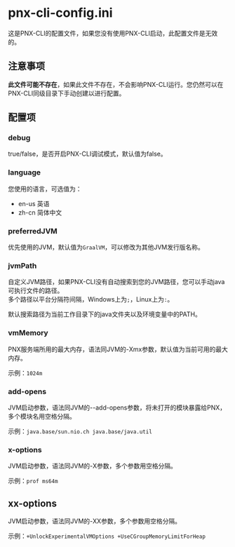 # pnx-cli-config.ini  

这是PNX-CLI的配置文件，如果您没有使用PNX-CLI启动，此配置文件是无效的。  

## 注意事项  

**此文件可能不存在**，如果此文件不存在，不会影响PNX-CLI运行。您仍然可以在PNX-CLI同级目录下手动创建以进行配置。  

## 配置项  

### debug  

true/false，是否开启PNX-CLI调试模式，默认值为false。  

### language  

您使用的语言，可选值为：  

- en-us 英语
- zh-cn 简体中文

### preferredJVM  

优先使用的JVM，默认值为`GraalVM`，可以修改为其他JVM发行版名称。  

### jvmPath  

自定义JVM路径，如果PNX-CLI没有自动搜索到您的JVM路径，您可以手动java可执行文件的路径。  
多个路径以平台分隔符间隔，Windows上为`;`，Linux上为`:`。  

默认搜索路径为当前工作目录下的java文件夹以及环境变量中的PATH。  

### vmMemory  

PNX服务端所用的最大内存，语法同JVM的-Xmx参数，默认值为当前可用的最大内存。  

示例：`1024m`

### add-opens  

JVM启动参数，语法同JVM的--add-opens参数，将未打开的模块暴露给PNX，多个模块名用空格分隔。  

示例：`java.base/sun.nio.ch java.base/java.util`  

### x-options  

JVM启动参数，语法同JVM的-X参数，多个参数用空格分隔。  

示例：`prof ms64m`  

## xx-options  

JVM启动参数，语法同JVM的-XX参数，多个参数用空格分隔。  

示例：`+UnlockExperimentalVMOptions +UseCGroupMemoryLimitForHeap`  
